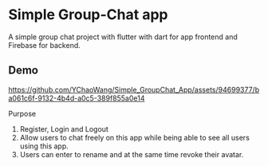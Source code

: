 # Simple Group-Chat app

A simple group chat project with flutter with dart for app frontend and Firebase for backend.

## Demo

https://github.com/YChaoWang/Simple_GroupChat_App/assets/94699377/ba061c6f-9132-4b4d-a0c5-389f855a0e14

Purpose
1. Register, Login and Logout 
2. Allow users to chat freely on this app while being able to see all users using this app.
3. Users can enter to rename and at the same time revoke their avatar.



